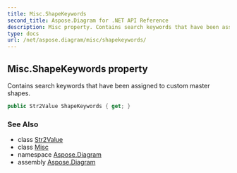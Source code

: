 ```yaml
---
title: Misc.ShapeKeywords
second_title: Aspose.Diagram for .NET API Reference
description: Misc property. Contains search keywords that have been assigned to custom master shapes
type: docs
url: /net/aspose.diagram/misc/shapekeywords/
---
```

## Misc.ShapeKeywords property

Contains search keywords that have been assigned to custom master shapes.

```csharp
public Str2Value ShapeKeywords { get; }
```

### See Also

* class [Str2Value](../../str2value/)
* class [Misc](../)
* namespace [Aspose.Diagram](../../misc/)
* assembly [Aspose.Diagram](../../../)


